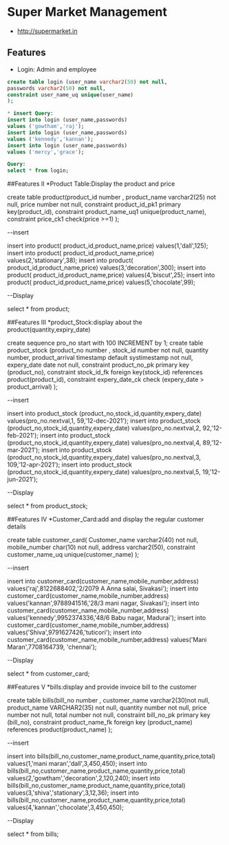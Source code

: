# Super Market Management

* http://supermarket.in

## Features
  * Login: Admin and employee 
  ```sql
create table login (user_name varchar2(50) not null,
passwords varchar2(50) not null,
constraint user_name_uq unique(user_name)
);
```
```sql
* insert Query:
insert into login (user_name,passwords)
values ('gowtham','raj');
insert into login (user_name,passwords)
values ('kennedy','kannan');
insert into login (user_name,passwords)
values ('mercy','grace');
```
```sql
Query:
select * from login;
```
  ##Features II
  *Product Table:Display the product and price

create table product(product_id number ,
product_name varchar2(25) not null,
price number not null,
constraint product_id_pk1 primary key(product_id),
constraint product_name_uq1 unique(product_name),
constraint price_ck1 check(price >=1)
);

--insert

insert into product( product_id,product_name,price)
values(1,'dall',125);
insert into product( product_id,product_name,price)
values(2,'stationary',38);
insert into product( product_id,product_name,price)
values(3,'decoration',300);
insert into product( product_id,product_name,price)
values(4,'biscut',25);
insert into product( product_id,product_name,price)
values(5,'chocolate',99);

--Display

 select * from product;

##Features III
*product_Stock:display about the product(quantity,expiry_date)
  
create sequence pro_no start with 100 INCREMENT by 1;
create table product_stock (product_no number ,
stock_id number not null,
quantity number,
product_arrival timestamp default systimestamp not null,
expery_date date not null,
constraint product_no_pk primary key (product_no),
constraint stock_id_fk foreign key(stock_id) references product(product_id),
constraint expery_date_ck check (expery_date > product_arrival)
);

--insert

insert into product_stock (product_no,stock_id,quantity,expery_date)
values(pro_no.nextval,1, 59,'12-dec-2021');
insert into product_stock (product_no,stock_id,quantity,expery_date)
values(pro_no.nextval,2, 92,'12-feb-2021');
insert into product_stock (product_no,stock_id,quantity,expery_date)
values(pro_no.nextval,4, 89,'12-mar-2021');
insert into product_stock (product_no,stock_id,quantity,expery_date)
values(pro_no.nextval,3, 109,'12-apr-2021');
insert into product_stock (product_no,stock_id,quantity,expery_date)
values(pro_no.nextval,5, 19,'12-jun-2021');

--Display

select * from product_stock;

  ##Features IV
  *Customer_Card:add and display the regular customer details
  
create table customer_card(
Customer_name varchar2(40) not null,
mobile_number char(10) not null,
address varchar2(50),
constraint customer_name_uq unique(customer_name)
);

--insert

 insert into customer_card(customer_name,mobile_number,address)
 values('raj',8122688402,'2/2079 A Anna salai, Sivakasi');
  insert into customer_card(customer_name,mobile_number,address)
 values('kannan',9788941516,'28/3 mani nagar, Sivakasi');
 insert into customer_card(customer_name,mobile_number,address)
 values('kennedy',9952374336,'48/6 Babu nagar, Madurai');
 insert into customer_card(customer_name,mobile_number,address)
 values('Shiva',9791627426,'tuticori'); 
 insert into customer_card(customer_name,mobile_number,address)
 values('Mani Maran',7708164739, 'chennai');

--Display

 select * from customer_card;

  ##Features V
  *bills:display and provide invoice bill to the customer
  
create table bills(bill_no number ,
customer_name varchar2(30)not null,
product_name VARCHAR2(35) not null,
quantity number not null,
price number not null,
total number not null,
constraint bill_no_pk primary key (bill_no),
constraint product_name_fk foreign key (product_name) references product(product_name)
);

--insert

insert into bills(bill_no,customer_name,product_name,quantity,price,total)
values(1,'mani maran','dall',3,450,450);
insert into bills(bill_no,customer_name,product_name,quantity,price,total)
values(2,'gowtham','decoration',2,120,240);
insert into bills(bill_no,customer_name,product_name,quantity,price,total)
values(3,'shiva','stationary',3,12,36);
insert into bills(bill_no,customer_name,product_name,quantity,price,total)
values(4,'kannan','chocolate',3,450,450);

--Display

select * from bills;
